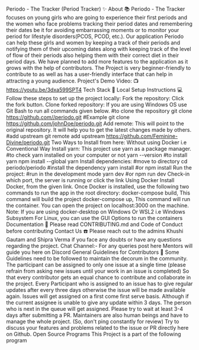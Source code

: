 
Periodo - The Tracker (Period Tracker) ✨
About 📚 Periodo - The Tracker focuses on young girls who are going to experience their first periods and the women who face problems tracking their period dates and remembering their dates be it for avoiding embarrassing moments or to monitor your period for lifestyle disorders(PCOS, PCOD, etc.). Our application Periodo can help these girls and women by keeping a track of their periods and notifying them of their upcoming dates along with keeping track of the level of flow of their periods also helping them with their correct diet in their period days. We have planned to add more features to the application as it grows with the help of contributors. The Project is very beginner-friendly to contribute to as well as has a user-friendly interface that can help in attracting a young audience.
Project's Demo Video: 📺 https://youtu.be/3dxa599SPT4
Tech Stack 🚀
Local Setup Instructions 💻 Follow these steps to set up the project locally: Fork the repository: Click the fork button. Clone forked repository: If you are using Windows OS use Git Bash to run all commands given below. #to clone the repository git clone https://github.com//periodo.git #Example git clone https://github.com/johnDoe/periodo.git Add remote: This will point to the original repository. It will help you to get the latest changes made by others. #add upstream git remote add upstream https://github.com/Feminine-Divine/periodo.git Two Ways to Install from here:
Without using Docker i.e Conventional Way Install yarn: This project use yarn as a package manager. #to check yarn installed on your computer or not yarn --version #to install yarn npm install --global yarn Install dependencies: #move to directory cd periodo/periodo #install the dependency yarn install #or npm install Run the project: #run in the development mode yarn dev #or npm run dev Check-in which port, the server is running or click the link
Using Docker Install Docker, from the given link. Once Docker is installed, use the following two commands to run the app in the root directory: docker-compose build, This command will build the project docker-compose up, This command will run the container. You can open the project on localhost:3000 on the machine. Note: If you are using docker-desktop on Windows Or WSL2 i.e Windows Subsystem For Linux, you can use the GUI Options to run the containers Documentation 📃 Please read CONTRIBUTING.md and Code of Conduct before contributing Contact Us ☎️ Please reach out to the admins Khushi Gautam and Shipra Verma if you face any doubts or have any questions regarding the project. Chat Channel:- For any queries post here Mentors will guide you here on Discord General Guidelines for Contributors 🚧 Some Guidelines need to be followed to maintain the decorum in the community. The participant can be assigned to only one issue at a single time (please refrain from asking new issues until your work in an issue is completed) So that every contributor gets an equal chance to contribute and collaborate in the project. Every Participant who is assigned to an issue has to give regular updates after every three days otherwise the issue will be made available again. Issues will get assigned on a first come first serve basis. Although if the current assignee is unable to give any update within 3 days. The person who is next in the queue will get assigned. Please try to wait at least 3-4 days after submitting a PR. Maintainers are also human beings and have to manage the whole project. (So, don't ping constantly for review) Try to discuss your features and problems related to the issue or PR directly here on Github. Open Source Programs This Project is a part of the following program
 
